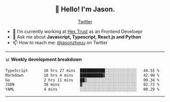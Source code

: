<h2 align="center">👋 Hello! I'm Jason.</h2>
<p align="center">
  <a href="https://twitter.com/jasonzhouu">Twitter</a>
</p>


- 🔭 I’m currently working at [Hex Trust](https://hextrust.com/) as an Frontend Develoepr
- 💬 Ask me about **Javascript, Typescript, React.js and Python**
- 📫 How to reach me: [@jasonzhouu](https://twitter.com/jasonzhouu) on Twitter

-------

📊 **Weekly development breakdown**
<!--START_SECTION:waka-->

```txt
TypeScript       10 hrs 27 mins  ███████████░░░░░░░░░░░░░░   44.55 %
Markdown         10 hrs 4 mins   ██████████▓░░░░░░░░░░░░░░   42.90 %
Go               2 hrs 11 mins   ██▒░░░░░░░░░░░░░░░░░░░░░░   09.34 %
JSON             38 mins         ▓░░░░░░░░░░░░░░░░░░░░░░░░   02.73 %
YAML             4 mins          ░░░░░░░░░░░░░░░░░░░░░░░░░   00.29 %
```

<!--END_SECTION:waka-->

-------
